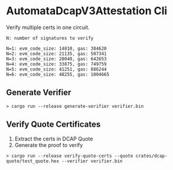 # AutomataDcapV3Attestation Cli

Verify multiple certs in one circuit.

```
N: number of signatures to verify

N=1: evm_code_size: 14810, gas: 384620
N=2: evm_code_size: 21135, gas: 507341
N=3: evm_code_size: 28040, gas: 642653
N=4: evm_code_size: 33875, gas: 749759
N=5: evm_code_size: 41251, gas: 886244
N=6: evm_code_size: 48255, gas: 1004665
```

## Generate Verifier

```
> cargo run --release generate-verifier verifier.bin
```

## Verify Quote Certificates

1. Extract the certs in DCAP Quote
2. Generate the proof to verify

```
> cargo run --release verify-quote-certs --quote crates/dcap-quote/test_quote.hex --verifier verifier.bin
```

